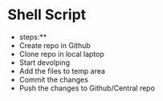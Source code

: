 # Shell Script

* steps:**
* Create repo in Github
* Clone repo in local laptop
* Start devolping
* Add the files to temp area
* Commit the changes
* Push the changes to Github/Central repo